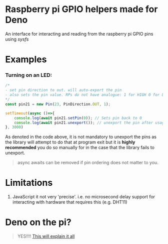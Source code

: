 # Raspberry pi GPIO helpers made for Deno
An interface for interacting and reading from the raspberry pi GPIO pins using *sysfs*


# Examples
### Turning on an LED:
```TypeScript
/*
- set pin direction to out. will auto-export the pin
- also sets the pin value. RPs do not have analogue: 1 for HIGH 0 for LOW
*/
const pin21 = new Pin(23, PinDirection.OUT, 1); 

setTimeout(async ()=>{
    console.log(await pin21.setPin(0)); // Sets pin back to 0
    console.log(await pin21.unexport()); // unexport the pin after usage. can be done automatically
}, 3000)
```
As denoted in the code above, it is not mandatory to unexport the pins as the library will attempt to do that at program exit but it is **highly recommended** you do so manually for in the case that the library fails to unexport.
> async awaits can be removed if pin ordering does not matter to you.

# Limitations
1. JavaScript it not very 'precise'. i.e. no microsecond delay support for interacting with hardware that requires this (e.g. DHT11)

# Deno on the pi?
> YES!!!!
[This will explain it all](https://github.com/LukeChannings/deno-arm64)